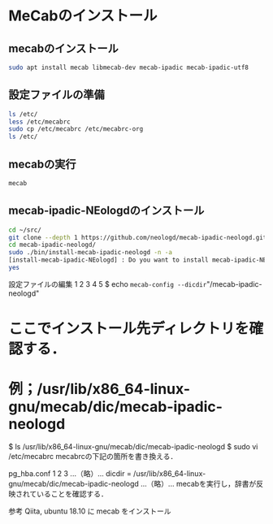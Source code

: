 # MeCabのインストール

## mecabのインストール
```bash
sudo apt install mecab libmecab-dev mecab-ipadic mecab-ipadic-utf8
```

## 設定ファイルの準備
```bash
ls /etc/
less /etc/mecabrc
sudo cp /etc/mecabrc /etc/mecabrc-org
ls /etc/
```

## mecabの実行
```bash
mecab
```

## mecab-ipadic-NEologdのインストール
```bash
cd ~/src/
git clone --depth 1 https://github.com/neologd/mecab-ipadic-neologd.git
cd mecab-ipadic-neologd/
sudo ./bin/install-mecab-ipadic-neologd -n -a
[install-mecab-ipadic-NEologd] : Do you want to install mecab-ipadic-NEologd? Type yes or no.
yes
```

設定ファイルの編集
1
2
3
4
5
$ echo `mecab-config --dicdir`"/mecab-ipadic-neologd"
# ここでインストール先ディレクトリを確認する．
# 例；/usr/lib/x86_64-linux-gnu/mecab/dic/mecab-ipadic-neologd
$ ls /usr/lib/x86_64-linux-gnu/mecab/dic/mecab-ipadic-neologd
$ sudo vi /etc/mecabrc
mecabrcの下記の箇所を書き換える．

pg_hba.conf
1
2
3
...（略）...
dicdir = /usr/lib/x86_64-linux-gnu/mecab/dic/mecab-ipadic-neologd
...（略）...
mecabを実行し，辞書が反映されていることを確認する．

参考
Qiita, ubuntu 18.10 に mecab をインストール
